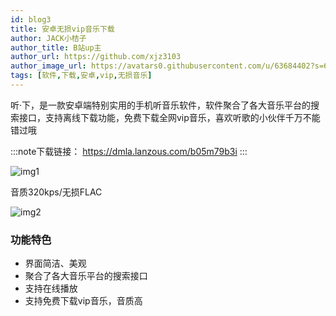 ```yaml
---
id: blog3
title: 安卓无损vip音乐下载
author: JACK小桔子
author_title: B站up主
author_url: https://github.com/xjz3103
author_image_url: https://avatars0.githubusercontent.com/u/63684402?s=60&v=4
tags: [软件,下载,安卓,vip,无损音乐]
---
```

听·下，是一款安卓端特别实用的手机听音乐软件，软件聚合了各大音乐平台的搜索接口，支持离线下载功能，免费下载全网vip音乐，喜欢听歌的小伙伴千万不能错过哦
<!--truncate-->
:::note下载链接：
https://dmla.lanzous.com/b05m79b3i
:::

![img1](https://s1.ax1x.com/2020/07/04/NvB9rd.png)

音质320kps/无损FLAC

![img2](https://s1.ax1x.com/2020/07/04/NvBurj.png)

### 功能特色
* 界面简洁、美观
* 聚合了各大音乐平台的搜索接口
* 支持在线播放
* 支持免费下载vip音乐，音质高